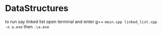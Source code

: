 # DataStructures

to run say linked list open terminal and enter g++ ```main.cpp linked_list.cpp -o a.exe```
then ```.\a.exe```
